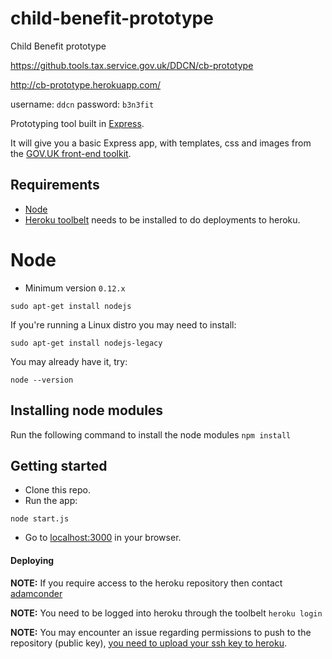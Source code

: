 # child-benefit-prototype

Child Benefit prototype

https://github.tools.tax.service.gov.uk/DDCN/cb-prototype

http://cb-prototype.herokuapp.com/

username: `ddcn`
password: `b3n3fit`

Prototyping tool built in [Express](http://expressjs.com/).

It will give you a basic Express app, with templates, css and images from the [GOV.UK front-end toolkit](https://github.com/alphagov/govuk_frontend_toolkit).


## Requirements

* [Node](http://nodejs.org/)
* [Heroku toolbelt](https://toolbelt.heroku.com/) needs to be installed to do deployments to heroku.

# Node

* Minimum version `0.12.x`

`sudo apt-get install nodejs`

If you're running a Linux distro you may need to install:

`sudo apt-get install nodejs-legacy`

You may already have it, try:

`node --version`

## Installing node modules

Run the following command to install the node modules
`npm install`

## Getting started

* Clone this repo.
* Run the app:

```
node start.js
```

* Go to [localhost:3000](http://localhost:3000) in your browser.

#### Deploying

**NOTE:** If you require access to the heroku repository then contact [adamconder](https://github.tools.tax.service.gov.uk/adamconder)

**NOTE:** You need to be logged into heroku through the toolbelt
```heroku login```

**NOTE:** You may encounter an issue regarding permissions to push to the repository (public key), [you need to upload your ssh key to heroku](https://devcenter.heroku.com/articles/keys#adding-keys-to-heroku).
